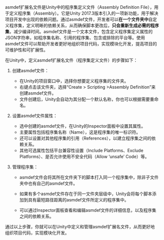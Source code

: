 asmdef扩展名文件是Unity中的程序集定义文件（Assembly Definition File），用于定义程序集（Assembly）。它是Unity 2017.3版本引入的一项新功能，用于解决项目开发中出现的依赖问题。通过asmdef文件，开发者可以**在一个文件夹中**自定义程序集，定义明晰的依赖关系，从而确保脚本更改后，**只会重新生成必需的程序集**，减少编译时间。asmdef文件是一个文本文件，包含定义程序集定义属性的JSON字符串，如程序集名称、引用的程序集、包含或排除的平台等。使用asmdef文件可以帮助开发者更好地组织项目代码，实现模块化开发，提高项目的可维护性和可扩展性。

在Unity中，定义asmdef扩展名文件（程序集定义文件）的步骤如下：

1. 创建asmdef文件：

   - 在Unity的项目窗口中，选择你想要定义程序集的文件夹。
   - 右键点击该文件夹，选择“Create > Scripting >Assembly Definition”来创建asmdef文件。
   - 文件创建后，Unity会自动为其分配一个默认名称，你也可以根据需要重命名。

2. 设置asmdef文件属性：

   - 选中创建的asmdef文件，在Unity的Inspector面板中设置其属性。
   - 主要属性包括程序集名称（Name），这是程序集的唯一标识符。
   - 还可以设置对其他程序集的引用（References），以建立程序集之间的依赖关系。
   - 其他可选属性包括平台兼容性设置（Include Platforms、Exclude Platforms）、是否允许使用不安全代码（Allow ‘unsafe’ Code）等。

3. 管理程序集：

   - asmdef文件会将其所在文件夹下的脚本打入同一个程序集中，除非子文件夹中也有自己的asmdef文件。

   - 如果有多个asmdef文件存在于同一文件夹层级中，Unity会将每个脚本添加到具有最短路径距离的asmdef文件所定义的程序集中。

   - 可以通过Inspector面板查看和编辑asmdef文件的详细信息，以及程序集之间的依赖关系。

通过以上步骤，你就可以在Unity中定义和管理asmdef扩展名文件，从而更好地组织项目代码，实现模块化开发。
